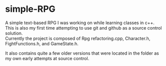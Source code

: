# simple-RPG
A simple text-based RPG I was working on while learning classes in c++.
This is also my first time attempting to use git and github as a source control solution.<br/>
Currently the project is composed of Rpg refactoring.cpp, Character.h, FightFunctions.h, and GameState.h.<br/>

It also contains quite a few older versions that were located in the folder as my own early attempts at source control.

